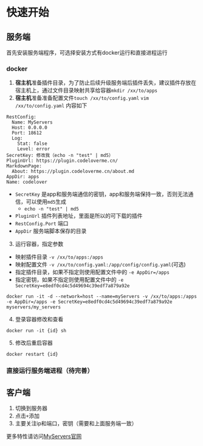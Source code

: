 
# 快速开始

## 服务端
首先安装服务端程序，可选择安装方式有docker运行和直接进程运行

### docker

1. **宿主机**准备插件目录，为了防止后续升级服务端后插件丢失，建议插件存放在宿主机上，通过文件目录映射共享给容器`mkdir /xx/to/apps`
2. **宿主机**准备准备配置文件`touch /xx/to/config.yaml` `vim /xx/to/config.yaml` 内容如下

```
RestConfig:
  Name: MyServers
  Host: 0.0.0.0
  Port: 18612
  Log:
    Stat: false
    Level: error
SecretKey: 修改我（echo -n "test" | md5）
PluginUrl: https://plugin.codeloverme.cn/
MarkdownPage:
  About: https://plugin.codeloverme.cn/about.md
AppDir: apps
Name: codelover
```

- `SecretKey` 是app和服务端通信的密钥，app和服务端保持一致，否则无法通信，可以使用`md5`生成
  - `echo -n "test" | md5`
- `PluginUrl` 插件列表地址，里面是所以的可下载的插件
- `RestConfig.Port` 端口
- `AppDir` 服务端脚本保存的目录

3. 运行容器，指定参数
- 映射插件目录 `-v /xx/to/apps:/apps`
- 映射配置文件 `-v /xx/to/config.yaml:/app/config/config.yaml`(可选)
- 指定插件目录，如果不指定则使用配置文件中的 `-e AppDir=/apps`
- 指定密钥，如果不指定则使用配置文件中的 `-e SecretKey=e8edf0cd4c5d49694c39edf7a879a92e`

```shell
docker run -it -d --network=host --name=myServers -v /xx/to/apps:/apps  -e AppDir=/apps -e SecretKey=e8edf0cd4c5d49694c39edf7a879a92e myservers/my_servers
```

4. 登录容器修改和查看
```shell
docker run -it {id} sh
```

5. 修改后重启容器
```shell
docker restart {id} 
```

### 直接运行服务端进程（待完善）


## 客户端

1. 切换到服务器
2. 点击`+`添加
3. 主要关注ip和端口，密钥（需要和上面服务端一致）


更多特性请访问[MyServers官网](https://myservers.codeloverme.cn)

